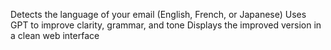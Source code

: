 Detects the language of your email (English, French, or Japanese)
Uses GPT to improve clarity, grammar, and tone
Displays the improved version in a clean web interface
